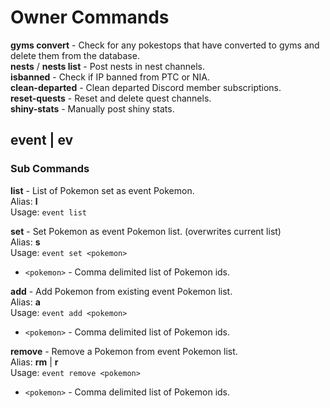 # Owner Commands

**gyms convert** - Check for any pokestops that have converted to gyms and delete them from the database.  
**nests** / **nests list** - Post nests in nest channels.  
**isbanned** - Check if IP banned from PTC or NIA.  
**clean-departed** - Clean departed Discord member subscriptions.  
**reset-quests** - Reset and delete quest channels.  
**shiny-stats** - Manually post shiny stats.  

## **event** | **ev**  

### Sub Commands  

**list** - List of Pokemon set as event Pokemon.  
Alias: **l**  
Usage: `event list`  

**set** - Set Pokemon as event Pokemon list. (overwrites current list)  
Alias: **s**  
Usage: `event set <pokemon>`  

* `<pokemon>` - Comma delimited list of Pokemon ids.  

**add** - Add Pokemon from existing event Pokemon list.  
Alias: **a**  
Usage: `event add <pokemon>`  

* `<pokemon>` - Comma delimited list of Pokemon ids.  

**remove** - Remove a Pokemon from event Pokemon list.  
Alias: **rm** | **r**  
Usage: `event remove <pokemon>`  

* `<pokemon>` - Comma delimited list of Pokemon ids.  